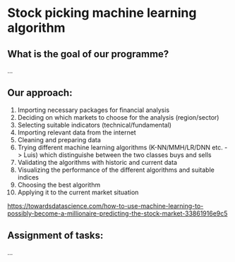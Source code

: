 # Stock picking machine learning algorithm

## What is the goal of our programme?
...

## Our approach:
1.	Importing necessary packages for financial analysis
2.	Deciding on which markets to choose for the analysis (region/sector)
3.	Selecting suitable indicators (technical/fundamental)
4.	Importing relevant data from the internet
5.	Cleaning and preparing data
6.	Trying different machine learning algorithms (K-NN/MMH/LR/DNN etc. -> Luis) which distinguishe between the two classes buys and sells
7.	Validating the algorithms with historic and current data 
8.	Visualizing the performance of the different algorithms and suitable indices
9.  Choosing the best algorithm
10. Applying it to the current market situation

https://towardsdatascience.com/how-to-use-machine-learning-to-possibly-become-a-millionaire-predicting-the-stock-market-33861916e9c5

## Assignment of tasks:
...
